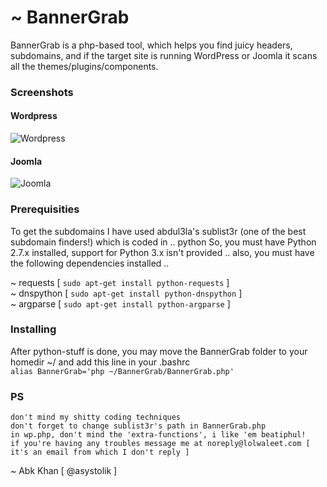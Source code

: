 # ~ BannerGrab

BannerGrab is a php-based tool, which helps you find juicy headers, subdomains, and if the target site is running WordPress or Joomla it scans all the themes/plugins/components.

### Screenshots

#### Wordpress
![Wordpress](http://i.imgur.com/MHpxIME.png)
#### Joomla
![Joomla](http://i.imgur.com/qYpQ6DC.png)

### Prerequisities

To get the subdomains I have used abdul3la's sublist3r (one of the best subdomain finders!) which is coded in .. python
So, you must have Python 2.7.x installed, support for Python 3.x isn't provided .. also, you must have the following dependencies installed .. 

~ requests  [ `sudo apt-get install python-requests`  ]  
~ dnspython [ `sudo apt-get install python-dnspython` ]  
~ argparse  [ `sudo apt-get install python-argparse`  ]

### Installing
After python-stuff is done, you may move the BannerGrab folder to your homedir ~/ and add this line in your .bashrc  
`alias BannerGrab='php ~/BannerGrab/BannerGrab.php'`
### PS
	don't mind my shitty coding techniques
	don't forget to change sublist3r's path in BannerGrab.php
	in wp.php, don't mind the 'extra-functions', i like 'em beatiphul!
	if you're having any troubles message me at noreply@lolwaleet.com [ it's an email from which I don't reply ]

~ Abk Khan [ @asystolik ]
